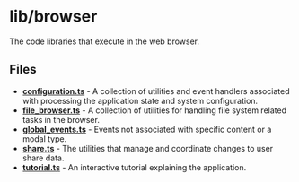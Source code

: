 # lib/browser
The code libraries that execute in the web browser.

## Files
<!-- Do not edit below this line.  Contents dynamically populated. -->

* **[configuration.ts](configuration.ts)** - A collection of utilities and event handlers associated with processing the application state and system configuration.
* **[file_browser.ts](file_browser.ts)**   - A collection of utilities for handling file system related tasks in the browser.
* **[global_events.ts](global_events.ts)** - Events not associated with specific content or a modal type.
* **[share.ts](share.ts)**                 - The utilities that manage and coordinate changes to user share data.
* **[tutorial.ts](tutorial.ts)**           - An interactive tutorial explaining the application.